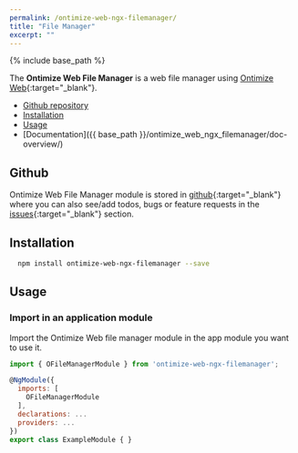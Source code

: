 ```yaml
---
permalink: /ontimize-web-ngx-filemanager/
title: "File Manager"
excerpt: ""
---
```


{% include base_path %}

The **Ontimize Web File Manager** is a web file manager using [Ontimize Web](https://github.com/OntimizeWeb/ontimize-web-ngx){:target="_blank"}.

* [Github repository](#github)
* [Installation](#installation)
* [Usage](#usage)
* [Documentation]({{ base_path }}/ontimize_web_ngx_filemanager/doc-overview/)

## Github
Ontimize Web File Manager module is stored in [github](https://github.com/OntimizeWeb/ontimize-web-ngx-filemanager){:target="_blank"} where you can also see/add todos, bugs or feature requests in the [issues](https://github.com/OntimizeWeb/ontimize-web-ngx-filemanager/issues){:target="_blank"} section.

## Installation

```bash
  npm install ontimize-web-ngx-filemanager --save
```

## Usage

<!-- ### Configure angular-cli.json dependencies

You must add the module styles definition in your '*.angular-cli.json*' file styles array:

```bash
...
"styles": [
  ...
  "../node_modules/ontimize-web-ngx-filemanager/styles.scss",
  ....
],
...
``` -->

### Import in an application module

Import the Ontimize Web file manager module in the app module you want to use it.

```javascript
import { OFileManagerModule } from 'ontimize-web-ngx-filemanager';

@NgModule({
  imports: [
    OFileManagerModule
  ],
  declarations: ...
  providers: ...
})
export class ExampleModule { }
```
